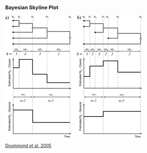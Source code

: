 ### Bayesian Skyline Plot

<img src="img/skyline.gif" />

<a href="https://academic.oup.com/mbe/article/22/5/1185/1066885/Bayesian-Coalescent-Inference-of-Past-Population" target="_blank">Drummond et al. 2005</a>